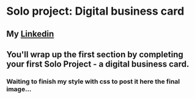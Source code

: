 # **Solo project: Digital business card**
## My [Linkedin](https://www.linkedin.com/in/brunodisliler/)

## You'll wrap up the first section by completing your first Solo Project - a digital business card.

### Waiting to finish my style with css to post it here the final image...
